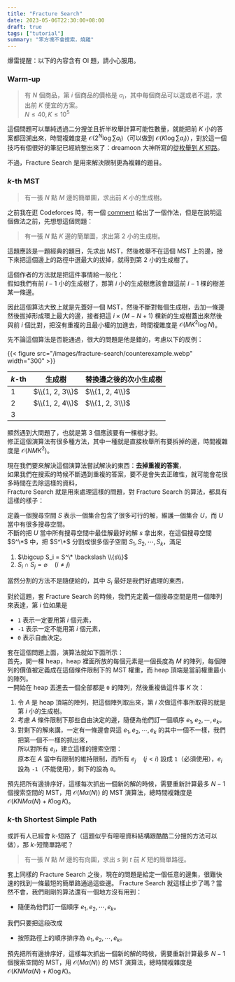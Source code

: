 ```yaml
---
title: "Fracture Search"
date: 2023-05-06T22:30:00+08:00
draft: true
tags: ["tutorial"]
summary: "笨方塊不會搜索，燒雞"
---
```


爆雷提醒：以下的內容含有 OI 題，請小心服用。  

### Warm-up

> 有 $N$ 個商品，第 $i$ 個商品的價格是 $a_i$，其中每個商品可以選或者不選，求出前 $K$ 便宜的方案。  
> $N \leq 40, K \leq 10^5$  

這個問題可以單純透過二分搜並且折半枚舉計算可能性數量，就能把前 $K$ 小的答案都回溯出來，時間複雜度是 $\mathcal O(2^N \log \sum a_i)$（可以做到 $\mathcal O(K \log \sum a_i)$），對於這一個技巧有個很好的筆記已經統整出來了：dreamoon 大神所寫的[從枚舉到 $K$ 短路](https://zhuanlan.zhihu.com/p/56269536)。  

不過，Fracture Search 是用來解決限制更為複雜的題目。  

### $k$-th MST  

> 有一張 $N$ 點 $M$ 邊的簡單圖，求出前 $K$ 小的生成樹。  

之前我在逛 Codeforces 時，有一個 [comment](https://codeforces.com/blog/entry/71616?#comment-559617) 給出了一個作法，但是在說明這個做法之前，先想想這個問題：  

> 有一張 $N$ 點 $K$ 邊的簡單圖，求出第 $2$ 小的生成樹。  

這題應該是一題經典的題目，先求出 MST，然後枚舉不在這個 MST 上的邊，接下來把這個邊上的路徑中選最大的拔掉，就得到第 $2$ 小的生成樹了。  

這個作者的方法就是把這件事情給一般化：  
假如我們有前 $i - 1$ 小的生成樹了，那第 $i$ 小的生成樹應該會跟這前 $i - 1$ 棵的樹差某一條邊。  

因此這個算法大致上就是先蓋好一個 MST，然後不斷對每個生成樹，去加一條邊然後拔掉形成環上最大的邊，接者把這 $i \times (M - N + 1)$ 棵新的生成樹蓋出來然後與前 $i$ 個比對，把沒有重複的且最小權的加進去，時間複雜度是 $\mathcal O(MK^2\log N)$。  

先不論這個算法是否能通過，很大的問題是他是錯的，考慮以下的反例：  

{{< figure src="/images/fracture-search/counterexample.webp" width="300" >}}

|$k$-th|生成樹|替換邊之後的次小生成樹|
|-|-|-|
|$1$|$\\{1, 2, 3\\}$|$\\{1, 2, 4\\}$|
|$2$|$\\{1, 2, 4\\}$|$\\{1, 2, 3\\}$|
|$3$|

顯然遇到大問題了，也就是第 3 個應該要有一棵樹才對。  
修正這個演算法有很多種方法，其中一種就是直接枚舉所有要拆掉的邊，時間複雜度是 $\mathcal O(NMK^2)$。  

現在我們要來解決這個演算法嘗試解決的東西：**去掉重複的答案**，  
如果我們在搜索的時候不斷遇到重複的答案，要不是會失去正確性，就可能會花很多時間在去除這樣的資料，  
Fracture Search 就是用來處理這樣的問題，對 Fracture Search 的算法，都具有這樣的樣子：  

定義一個搜尋空間 $S$ 表示一個集合包含了很多可行的解，維護一個集合 $U$，而 $U$ 當中有很多搜尋空間。  
不斷的把 $U$ 當中所有搜尋空間中最佳解最好的解 $s$ 拿出來，在這個搜尋空間 $S^\*$ 中，把 $S^\*$ 分割成很多個子空間 $S_1, S_2, \cdots, S_k$，滿足  
1. $\bigcup S_i = S^\* \backslash \\{s\\}$  
2. $S_i \cap S_j = \varnothing \quad (i \neq j)$  

當然分割的方法不是隨便給的，其中 $S_i$ 最好是我們好處理的東西，  

對於這題，套 Fracture Search 的時候，我們先定義一個搜尋空間是用一個陣列來表達，第 $i$ 位如果是 
- `1` 表示一定要用第 $i$ 個元素，  
- `-1` 表示一定不能用第 $i$ 個元素，  
- `0` 表示自由決定。  

套在這個問題上面，演算法就如下面所示：  
首先，開一棵 heap，heap 裡面所放的每個元素是一個長度為 $M$ 的陣列，每個陣列的價值被定義成在這個條件限制下的 MST 權重，而 heap 頂端是當前權重最小的陣列。  
一開始在 heap 丟進去一個全部都是 `0` 的陣列，然後重複做這件事 $K$ 次：  
1. 令 $A$ 是 heap 頂端的陣列，把這個陣列取出來，第 $i$ 次做這件事所取得的就是第 $i$ 小的生成樹。  
2. 考慮 $A$ 條件限制下那些自由決定的邊，隨便為他們訂一個順序 $e_1, e_2, \cdots, e_k$。  
3. 對剩下的解來講，一定有一條邊會與這 $e_1, e_2, \cdots, e_k$ 的其中一個不一樣，我們把第一個不一樣的抓出來，  
   所以對所有 $e_i$，建立這樣的搜索空間：  
   原本在 $A$ 當中有限制的維持限制，而所有 $e_j \quad (j < i)$ 設成 `1`（必須使用），$e_i$ 設為 `-1`（不能使用），剩下的設為 `0`。  

預先把所有邊排序好，這樣每次抓出一個新的解的時候，需要重新計算最多 $N - 1$ 個搜索空間的 MST，用 $\mathcal O(M\alpha(N))$ 的 MST 演算法，總時間複雜度是 $\mathcal O(KNM\alpha(N) + K\log K)$。  

### $k$-th Shortest Simple Path
或許有人已經會 $k$-短路了（這題似乎有噁噁資料結構跟酷酷二分搜的方法可以做），那 $k$-短簡單路呢？  

> 有一張 $N$ 點 $M$ 邊的有向圖，求出 $s$ 到 $t$ 前 $K$ 短的簡單路徑。  

套上同樣的 Fracture Search 之後，現在的問題是給定一個任意的邊集，很難快速的找到一條最短的簡單路通過這些邊。
Fracture Search 就這樣止步了嗎？當然不會，我們剛剛的算法還有一個地方沒有用到：

- 隨便為他們訂一個順序 $e_1, e_2, \cdots, e_k$。  

我們只要把這段改成

- 按照路徑上的順序排序為 $e_1, e_2, \cdots, e_k$。  



預先把所有邊排序好，這樣每次抓出一個新的解的時候，需要重新計算最多 $N - 1$ 個搜索空間的 MST，用 $\mathcal O(M\alpha(N))$ 的 MST 演算法，總時間複雜度是 $\mathcal O(KNM\alpha(N) + K\log K)$。  

